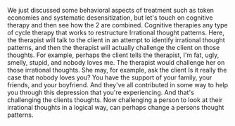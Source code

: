 We just discussed some behavioral aspects of treatment such as token economies
and systematic desensitization, but let's touch on cognitive therapy and then
see how the 2 are combined. Cognitive therapies any type of cycle therapy that
works to restructure Irrational thought patterns. Here, the therapist will talk
to the client in an attempt to identify irrational thought patterns, and then
the therapist will actually challenge the client on those thoughts. For
example, perhaps the client tells the therapist, I'm fat, ugly, smelly, stupid,
and nobody loves me. The therapist would challenge her on those irrational
thoughts. She may, for example, ask the client Is it really the case that
nobody loves you? You have the support of your family, your friends, and your
boyfriend. And they've all contributed in some way to help you through this
depression that you're experiencing. And that's challenging the clients
thoughts. Now challenging a person to look at their irrational thoughts in a
logical way, can perhaps change a persons thought patterns.
